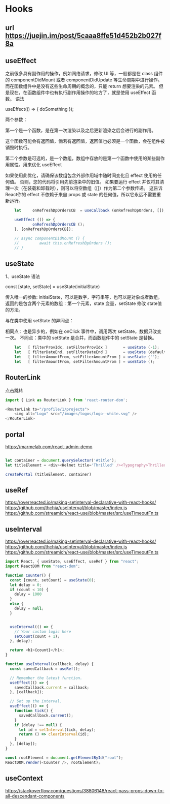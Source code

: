 # Hooks
## url https://juejin.im/post/5caaa8ffe51d452b2b027f8a
## useEffect
之前很多具有副作用的操作，例如网络请求，修改 UI 等，一般都是在 class 组件的 componentDidMount 或者 componentDidUpdate 等生命周期中进行操作。而在函数组件中是没有这些生命周期的概念的，只能 return 想要渲染的元素。
但是现在，在函数组件中也有执行副作用操作的地方了，就是使用 useEffect 函数。
语法

useEffect(() => { doSomething });

两个参数：


第一个是一个函数，是在第一次渲染以及之后更新渲染之后会进行的副作用。

这个函数可能会有返回值，倘若有返回值，返回值也必须是一个函数，会在组件被销毁时执行。



第二个参数是可选的，是一个数组，数组中存放的是第一个函数中使用的某些副作用属性。用来优化 useEffect

如果使用此优化，请确保该数组包含外部作用域中随时间变化且 effect 使用的任何值。 否则，您的代码将引用先前渲染中的旧值。
如果要运行 effect 并仅将其清理一次（在装载和卸载时），则可以将空数组（[]）作为第二个参数传递。 这告诉React你的 effect 不依赖于来自 props 或 state 的任何值，所以它永远不需要重新运行。

```js
    let     onRefreshDpOrdersCB  = useCallback (onRefreshDpOrders, []);

    useEffect (() => {
            onRefreshDpOrdersCB ();
    }, [onRefreshDpOrdersCB]);

    // async componentDidMount () {
    //         await this.onRefreshDpOrders ();
    // }
```
## useState
1、useState
语法

const [state, setState] = useState(initialState)


传入唯一的参数: initialState，可以是数字，字符串等，也可以是对象或者数组。
返回的是包含两个元素的数组：第一个元素，state 变量，setState 修改 state值的方法。

与在类中使用 setState 的异同点：

相同点：也是异步的，例如在 onClick 事件中，调用两次 setState，数据只改变一次。
不同点：类中的 setState 是合并，而函数组件中的 setState 是替换。
```js
    let   [ filterProvIdx, setFilterProvIdx ]       = useState (-1);            // init number
    let   [ filterDateEnd, setFilterDateEnd ]       = useState (defaultEnd);    // use a variable to initiate
    let   [ filterAmountFrom, setFilterAmountFrom ] = useState ('');            // init tring
    let   [ filterAmountFrom, setFilterAmountFrom ] = useState ();              // init undefined
```
## RouterLink
点击跳转
```js
import { Link as RouterLink } from 'react-router-dom';

<RouterLink to="/profile/1/projects">
    <img alt="Logo" src="/images/logos/logo--white.svg" />
</RouterLink>


```
## portal
https://marmelab.com/react-admin-demo
```js

let container = document.querySelector('#title');
let titleElement = <div><Helmet title='Thrilled' /><Typography>Thrilled</Typography></div>

createPortal (titleElement, container)
```
## useRef
https://overreacted.io/making-setinterval-declarative-with-react-hooks/
https://github.com/thchia/useInterval/blob/master/index.js
https://github.com/streamich/react-use/blob/master/src/useTimeoutFn.ts

## useInterval
https://overreacted.io/making-setinterval-declarative-with-react-hooks/
https://github.com/thchia/useInterval/blob/master/index.js
https://github.com/streamich/react-use/blob/master/src/useTimeoutFn.ts

```js
import React, { useState, useEffect, useRef } from "react";
import ReactDOM from "react-dom";

function Counter() {
  const [count, setCount] = useState(0);
  let delay = 0;
  if (count < 10) {
    delay = 1000
  }
  else {
    delay = null;
  }


  useInterval(() => {
    // Your custom logic here
    setCount(count + 1);
  }, delay);

  return <h1>{count}</h1>;
}

function useInterval(callback, delay) {
  const savedCallback = useRef();

  // Remember the latest function.
  useEffect(() => {
    savedCallback.current = callback;
  }, [callback]);

  // Set up the interval.
  useEffect(() => {
    function tick() {
      savedCallback.current();
    }
    if (delay !== null) {
      let id = setInterval(tick, delay);
      return () => clearInterval(id);
    }
  }, [delay]);
}

const rootElement = document.getElementById("root");
ReactDOM.render(<Counter />, rootElement);
```

## useContext
https://stackoverflow.com/questions/38806148/react-pass-props-down-to-all-descendant-components